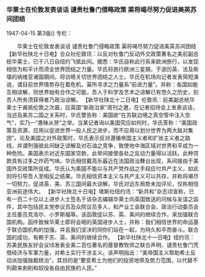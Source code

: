 ### 华莱士在伦敦发表谈话  谴责杜鲁门侵略政策  渠将竭尽努力促进美英苏间团结

1947-04-15
第3版()
专栏：

　　华莱士在伦敦发表谈话
    谴责杜鲁门侵略政策
    渠将竭尽努力促进美英苏间团结
    【新华社陕北十日电】合众社伦敦讯：以反对杜鲁门反动外交政策著名之美前副总统华莱士，已于八日自纽约飞抵此间。据悉：华氏自称此行系来欧洲旅行，以发现相信为和平计而须全世界团结之力量。华氏将旅行欧洲三星期，于游历英、法及斯堪的纳维亚诸国期间，将访晤关切世界团结之人士。华氏在机场向记者发表简短演说，谓目前世界情势存在着危机，渠所寻求之力量系“前进力量”。并称：各国如能互相谅解，则世界始有合作之可能，吾人于科学及艺术之谅解已有悠久之历史，刻吾人所务须获得者乃政治谅解。
    【新华社陕北十二日电】伦敦讯：前美副总统华莱士于甫抵伦敦之次晨，应英国“新政治家”周刊之邀，在记者招待会上发表谈话，当述及美苏二国之关系时，华氏警告称：美国欲“在苏联边境之真空管中注入空气”，实乃一“愚昧从劳”之举。当某记者询以美国究应如何时，华氏答称：“美国政策及资源，应用以促进世界一般人民之进步，而不应用以划分世界为两大敌对集团”。论及美国之对外政策时，华氏表示反对遵循帝国主义者和扩张主义者之路线，并谓列强彼此间缺乏谅解及对石油之竞争，致使地中海区域对世界和平成为一种危险。美国表示对近东国家贷款，此举间接使各处之反动力量得以活跃。此种贷款具有过多之炸药气味。华氏相信戴高乐最近在法国政治舞台出现，系间接由于美国外交政策所促成。华氏认为美国不能以与共产党作战之手段应付共产主义，如此则将引导吾人至相反之结果。华氏相信资本主义与共产主义可以共存，并称将竭尽一切努力，促进英、美、苏三国间最大谅解。华氏对远东局势未加评论，仅称相信亚洲前途伟大。
    【新华社陕北十日电】塔斯社纽约讯：“新共和”杂志顷宣称，已有一百二十位以上进步人士签名于该杂志编辑华莱士向英国致送的问候与友谊之函件，其中包括民主党参议员及众院议员多人，和产业工会联合会、政治行动委员会主任委员克洛尔、小罗斯福等。该函敦促以苏、英、美间的继续合作，来加强联合国机构。函件致候华莱士即将会晤的英国进步人士，并称：我们相信世界的命运基于联合国机构的加强，并且我们坚决的同你们站在一起，为持久和平而奋斗。联合国的成功，有赖于苏、英、美间的继续合作。
    【新华社陕北十一日电】纽约讯：苏美民族友好会议顷发表全美二百位著名的基督教牧师之联合声明，谴责杜鲁门凭借经济与军事力量，对希土实行干涉主义。该声明指出：“美帝国主义帮助希土反动派加强独裁统治”，其目的是“要变希土为他们的投资地带及势力范围，以代替不列颠来剥削和奴役各自由民族的人民。”
